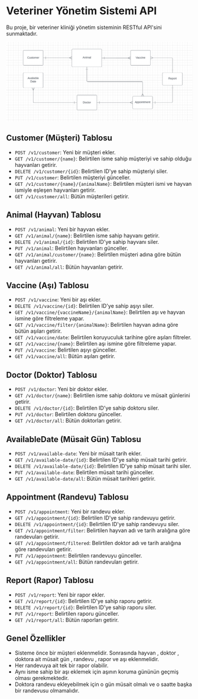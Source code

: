 # Veteriner Yönetim Sistemi API

Bu proje, bir veteriner kliniği yönetim sisteminin RESTful API'sini sunmaktadır.

![uml.png](./vetManagementSystem/assets/uml.png)


## Customer (Müşteri) Tablosu

- `POST /v1/customer`: Yeni bir müşteri ekler.
- `GET /v1/customer/{name}`: Belirtilen isme sahip müşteriyi ve sahip olduğu hayvanları getirir.
- `DELETE /v1/customer/{id}`: Belirtilen ID'ye sahip müşteriyi siler.
- `PUT /v1/customer`: Belirtilen müşteriyi günceller.
- `GET /v1/customer/{name}/{animalName}`: Belirtilen müşteri ismi ve hayvan ismiyle eşleşen hayvanları getirir.
- `GET /v1/customer/all`: Bütün müşterileri getirir.

## Animal (Hayvan) Tablosu

- `POST /v1/animal`: Yeni bir hayvan ekler.
- `GET /v1/animal/{name}`: Belirtilen isme sahip hayvanı getirir.
- `DELETE /v1/animal/{id}`: Belirtilen ID'ye sahip hayvanı siler.
- `PUT /v1/animal`: Belirtilen hayvanları günceller.
- `GET /v1/animal/customer/{name}`: Belirtilen müşteri adına göre bütün hayvanları getirir.
- `GET /v1/animal/all`: Bütün hayvanları getirir.

## Vaccine (Aşı) Tablosu

- `POST /v1/vaccine`: Yeni bir aşı ekler.
- `DELETE /v1/vaccine/{id}`: Belirtilen ID'ye sahip aşıyı siler.
- `GET /v1/vaccine/{vaccineName}/{animalName}`: Belirtilen aşı ve hayvan ismine göre filtreleme yapar.
- `GET /v1/vaccine/filter/{animalName}`: Belirtilen hayvan adına göre bütün aşıları getirir.
- `GET /v1/vaccine/date`: Belirtilen koruyuculuk tarihine göre aşıları filtreler.
- `GET /v1/vaccine/{name}`: Belirtilen aşı ismine göre filtreleme yapar.
- `PUT /v1/vaccine`: Belirtilen aşıyı günceller.
- `GET /v1/vaccine/all`: Bütün aşıları getirir.

## Doctor (Doktor) Tablosu

- `POST /v1/doctor`: Yeni bir doktor ekler.
- `GET /v1/doctor/{name}`: Belirtilen isme sahip doktoru ve müsait günlerini getirir.
- `DELETE /v1/doctor/{id}`: Belirtilen ID'ye sahip doktoru siler.
- `PUT /v1/doctor`: Belirtilen doktoru günceller.
- `GET /v1/doctor/all`: Bütün doktorları getirir.

## AvailableDate (Müsait Gün) Tablosu

- `POST /v1/available-date`: Yeni bir müsait tarih ekler.
- `GET /v1/available-date/{id}`: Belirtilen ID'ye sahip müsait tarihi getirir.
- `DELETE /v1/available-date/{id}`: Belirtilen ID'ye sahip müsait tarihi siler.
- `PUT /v1/available-date`: Belirtilen müsait tarihi günceller.
- `GET /v1/available-date/all`: Bütün müsait tarihleri getirir.

## Appointment (Randevu) Tablosu

- `POST /v1/appointment`: Yeni bir randevu ekler.
- `GET /v1/appointment/{id}`: Belirtilen ID'ye sahip randevuyu getirir.
- `DELETE /v1/appointment/{id}`: Belirtilen ID'ye sahip randevuyu siler.
- `GET /v1/appointment/filter`: Belirtilen hayvan adı ve tarih aralığına göre randevuları getirir.
- `GET /v1/appointment/filtered`: Belirtilen doktor adı ve tarih aralığına göre randevuları getirir.
- `PUT /v1/appointment`: Belirtilen randevuyu günceller.
- `GET /v1/appointment/all`: Bütün randevuları getirir.

## Report (Rapor) Tablosu

- `POST /v1/report`: Yeni bir rapor ekler.
- `GET /v1/report/{id}`: Belirtilen ID'ye sahip raporu getirir.
- `DELETE /v1/report/{id}`: Belirtilen ID'ye sahip raporu siler.
- `PUT /v1/report`: Belirtilen raporu günceller.
- `GET /v1/report/all`: Bütün raporları getirir.

## Genel Özellikler
* Sisteme önce bir müşteri eklenmelidir. Sonrasında hayvan , doktor , doktora ait müsait gün , randevu , rapor ve aşı eklenmelidir.
* Her randevuya ait tek bir rapor olabilir.
* Aynı isme sahip bir aşı eklemek için aşının koruma gününün geçmiş olması gerekmektedir.
* Doktora randevu ekleyebilmek için o gün müsait olmalı ve o saatte başka bir randevusu olmamalıdır.


